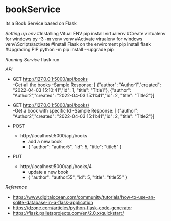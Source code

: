 # bookService

Its a Book Service based on Flask

*Setting up env*
#Installing Vitual ENV
pip install virtualenv
#Create virtualenv for windows
py -3 -m venv venv
#Activate virualenv for windows
venv\Scripts\activate
#Install Flask on the enviroment
pip install flask
#Upgrading PIP
python -m pip install --upgrade pip

*Running Service*
flask run


*API*
 - GET
  http://127.0.0.1:5000/api/books  
    -Get all the books
    -Sample Response: [ {"author": "Author1","created": "2022-04-03 15:10:41","id": 1, "title": "Title1"},
			{"author": "Author2","created": "2022-04-03 15:11:41","id": 2, "title": "Title2"}]

- GET
  http://127.0.0.1:5000/api/books/<id>  
    -Get a book with specific Id
    -Sample Response: [ {"author": "Author2","created": "2022-04-03 15:11:41","id": 2, "title": "Title2"}]

 
 - POST
    - http://localhost:5000/api/books    
      - add a new book
      - { "author": "author5",   "id": 5,  "title": "title5"    }

 
 - PUT
    - http://localhost:5000/api/books/4
      - update a new book
      - {  "author": "author55", "id": 5,  "title": "title55"    }


*Reference*
 - https://www.digitalocean.com/community/tutorials/how-to-use-an-sqlite-database-in-a-flask-application
 - https://dzone.com/articles/python-flask-code-generator
 - https://flask.palletsprojects.com/en/2.0.x/quickstart/